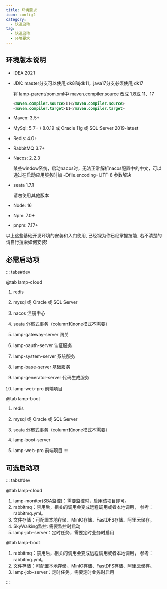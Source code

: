 ```yaml
---
title: 环境要求
icon: config2
category:
  - 快速启动
tag:
  - 快速启动
  - 环境要求
---
```


## 环境版本说明

* IDEA 2021

* JDK: master分支可以使用jdk8和jdk11，java17分支必须使用jdk17

  将 lamp-parent/pom.xml中 maven.compiler.source 改成 1.8或 11、17

  ```xml
  <maven.compiler.source>11</maven.compiler.source>
  <maven.compiler.target>11</maven.compiler.target>
  ```

* Maven: 3.5+

* MySql: 5.7+ / 8.0.19 或 Oracle 11g 或 SQL Server 2019-latest 

* Redis: 4.0+    

* RabbitMQ 3.7+  

* Nacos: 2.2.3

  某些window系统，启动nacos时，无法正常解析nacos配置中的中文，可以通过在启动应用服务时加 -Dfile.encoding=UTF-8 参数解决

* seata 1.7.1

  请勿使用其他版本

* Node:  16

* Npm: 7.0+

* pnpm: 7.17+

以上这些基础开发环境的安装和入门使用, 已经视为你已经掌握技能, 若不清楚的请自行搜索如何安装!



## 必需启动项

::: tabs#dev
<!-- 选项卡内容 -->
@tab lamp-cloud

1. redis

2. mysql 或 Oracle 或 SQL Server

3. nacos 注册中心 

4. seata 分布式事务（column和none模式不需要）

5. lamp-gateway-server 网关

6. lamp-oauth-server 认证服务

7. lamp-system-server 系统服务

8. lamp-base-server 基础服务

9. lamp-generator-server 代码生成服务

10. lamp-web-pro 前端项目

<!-- 选项卡内容 -->

@tab lamp-boot

1. redis

2. mysql 或 Oracle 或 SQL Server

3. seata 分布式事务（column和none模式不需要）

4. lamp-boot-server

5. lamp-web-pro 前端项目
:::



## 可选启动项

::: tabs#dev

@tab lamp-cloud

1. lamp-monitor(SBA监控)：需要监控时，启用该项目即可。
2. rabbitmq：禁用后，相关的调用会变成远程调用或者本地调用， 参考：rabbitmq.yml。
3. 文件存储：可配置本地存储、MinIO存储、FastDFS存储、阿里云储存。
4. SkyWalking监控:  需要监控时启动
5. lamp-job-server：定时任务，需要定时业务时启用

@tab lamp-boot

1. rabbitmq：禁用后，相关的调用会变成远程调用或者本地调用， 参考：rabbitmq.yml。
2. 文件存储：可配置本地存储、MinIO存储、FastDFS存储、阿里云储存。
3. lamp-job-server：定时任务，需要定时业务时启用

:::
